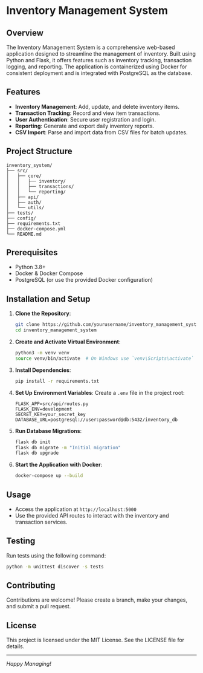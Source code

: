 # Inventory Management System

## Overview
The Inventory Management System is a comprehensive web-based application designed to streamline the management of inventory. Built using Python and Flask, it offers features such as inventory tracking, transaction logging, and reporting. The application is containerized using Docker for consistent deployment and is integrated with PostgreSQL as the database.

## Features
- **Inventory Management**: Add, update, and delete inventory items.
- **Transaction Tracking**: Record and view item transactions.
- **User Authentication**: Secure user registration and login.
- **Reporting**: Generate and export daily inventory reports.
- **CSV Import**: Parse and import data from CSV files for batch updates.

## Project Structure
```
inventory_system/
├── src/
│   ├── core/
│   │   ├── inventory/
│   │   ├── transactions/
│   │   └── reporting/
│   ├── api/
│   ├── auth/
│   └── utils/
├── tests/
├── config/
├── requirements.txt
├── docker-compose.yml
└── README.md
```

## Prerequisites
- Python 3.8+
- Docker & Docker Compose
- PostgreSQL (or use the provided Docker configuration)

## Installation and Setup
1. **Clone the Repository**:
   ```bash
   git clone https://github.com/yourusername/inventory_management_system.git
   cd inventory_management_system
   ```

2. **Create and Activate Virtual Environment**:
   ```bash
   python3 -m venv venv
   source venv/bin/activate  # On Windows use `venv\Scripts\activate`
   ```

3. **Install Dependencies**:
   ```bash
   pip install -r requirements.txt
   ```

4. **Set Up Environment Variables**:
   Create a `.env` file in the project root:
   ```env
   FLASK_APP=src/api/routes.py
   FLASK_ENV=development
   SECRET_KEY=your_secret_key
   DATABASE_URL=postgresql://user:password@db:5432/inventory_db
   ```

5. **Run Database Migrations**:
   ```bash
   flask db init
   flask db migrate -m "Initial migration"
   flask db upgrade
   ```

6. **Start the Application with Docker**:
   ```bash
   docker-compose up --build
   ```

## Usage
- Access the application at `http://localhost:5000`
- Use the provided API routes to interact with the inventory and transaction services.

## Testing
Run tests using the following command:
```bash
python -m unittest discover -s tests
```

## Contributing
Contributions are welcome! Please create a branch, make your changes, and submit a pull request.

## License
This project is licensed under the MIT License. See the LICENSE file for details.

---

*Happy Managing!*
